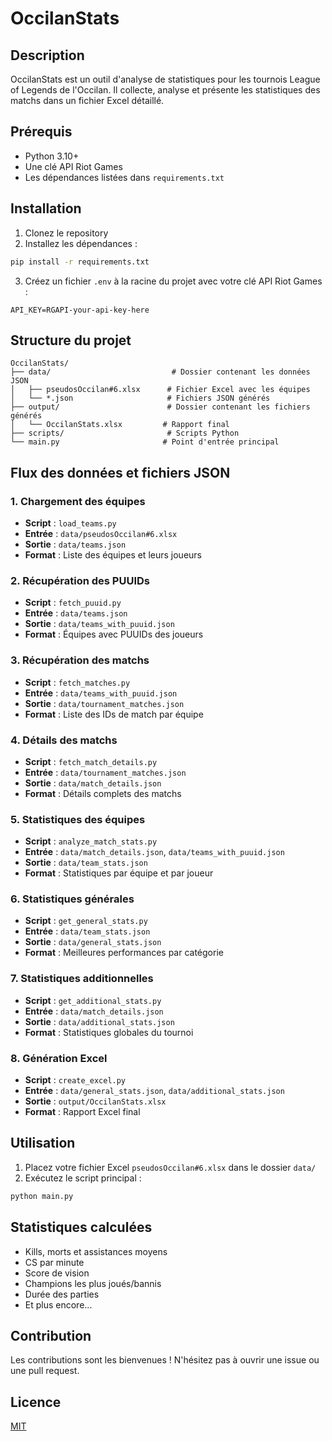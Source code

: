 # OccilanStats

## Description
OccilanStats est un outil d'analyse de statistiques pour les tournois League of Legends de l'Occilan. Il collecte, analyse et présente les statistiques des matchs dans un fichier Excel détaillé.

## Prérequis
- Python 3.10+
- Une clé API Riot Games
- Les dépendances listées dans `requirements.txt`

## Installation
1. Clonez le repository
2. Installez les dépendances :
```bash
pip install -r requirements.txt
```
3. Créez un fichier `.env` à la racine du projet avec votre clé API Riot Games :
```env
API_KEY=RGAPI-your-api-key-here
```

## Structure du projet
```
OccilanStats/
├── data/                           # Dossier contenant les données JSON
│   ├── pseudosOccilan#6.xlsx      # Fichier Excel avec les équipes
│   └── *.json                     # Fichiers JSON générés
├── output/                        # Dossier contenant les fichiers générés
│   └── OccilanStats.xlsx         # Rapport final
├── scripts/                       # Scripts Python
└── main.py                       # Point d'entrée principal
```

## Flux des données et fichiers JSON

### 1. Chargement des équipes
- **Script** : `load_teams.py`
- **Entrée** : `data/pseudosOccilan#6.xlsx`
- **Sortie** : `data/teams.json`
- **Format** : Liste des équipes et leurs joueurs

### 2. Récupération des PUUIDs
- **Script** : `fetch_puuid.py`
- **Entrée** : `data/teams.json`
- **Sortie** : `data/teams_with_puuid.json`
- **Format** : Équipes avec PUUIDs des joueurs

### 3. Récupération des matchs
- **Script** : `fetch_matches.py`
- **Entrée** : `data/teams_with_puuid.json`
- **Sortie** : `data/tournament_matches.json`
- **Format** : Liste des IDs de match par équipe

### 4. Détails des matchs
- **Script** : `fetch_match_details.py`
- **Entrée** : `data/tournament_matches.json`
- **Sortie** : `data/match_details.json`
- **Format** : Détails complets des matchs

### 5. Statistiques des équipes
- **Script** : `analyze_match_stats.py`
- **Entrée** : `data/match_details.json`, `data/teams_with_puuid.json`
- **Sortie** : `data/team_stats.json`
- **Format** : Statistiques par équipe et par joueur

### 6. Statistiques générales
- **Script** : `get_general_stats.py`
- **Entrée** : `data/team_stats.json`
- **Sortie** : `data/general_stats.json`
- **Format** : Meilleures performances par catégorie

### 7. Statistiques additionnelles
- **Script** : `get_additional_stats.py`
- **Entrée** : `data/match_details.json`
- **Sortie** : `data/additional_stats.json`
- **Format** : Statistiques globales du tournoi

### 8. Génération Excel
- **Script** : `create_excel.py`
- **Entrée** : `data/general_stats.json`, `data/additional_stats.json`
- **Sortie** : `output/OccilanStats.xlsx`
- **Format** : Rapport Excel final

## Utilisation
1. Placez votre fichier Excel `pseudosOccilan#6.xlsx` dans le dossier `data/`
2. Exécutez le script principal :
```bash
python main.py
```

## Statistiques calculées
- Kills, morts et assistances moyens
- CS par minute
- Score de vision
- Champions les plus joués/bannis
- Durée des parties
- Et plus encore...

## Contribution
Les contributions sont les bienvenues ! N'hésitez pas à ouvrir une issue ou une pull request.

## Licence
[MIT](LICENSE)